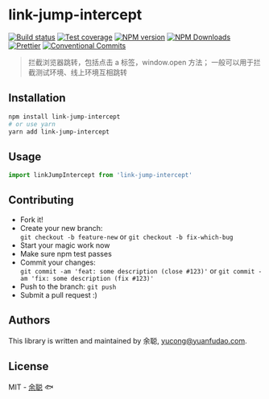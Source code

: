 # link-jump-intercept

[![Build status](https://img.shields.io/travis/余聪/link-jump-intercept/master.svg?style=flat-square)](https://travis-ci.com/余聪/link-jump-intercept)
[![Test coverage](https://img.shields.io/codecov/c/github/余聪/link-jump-intercept.svg?style=flat-square)](https://codecov.io/github/余聪/link-jump-intercept?branch=master)
[![NPM version](https://img.shields.io/npm/v/link-jump-intercept.svg?style=flat-square)](https://www.npmjs.com/package/link-jump-intercept)
[![NPM Downloads](https://img.shields.io/npm/dm/link-jump-intercept.svg?style=flat-square&maxAge=43200)](https://www.npmjs.com/package/link-jump-intercept)
[![Prettier](https://img.shields.io/badge/code_style-prettier-ff69b4.svg?style=flat-square)](https://prettier.io/)
[![Conventional Commits](https://img.shields.io/badge/Conventional%20Commits-1.0.0-yellow.svg?style=flat-square)](https://conventionalcommits.org)

> 拦截浏览器跳转，包括点击 a 标签，window.open 方法；
> 一般可以用于拦截测试环境、线上环境互相跳转

## Installation

```bash
npm install link-jump-intercept
# or use yarn
yarn add link-jump-intercept
```

## Usage

```javascript
import linkJumpIntercept from 'link-jump-intercept'
```

## Contributing

- Fork it!
- Create your new branch:  
  `git checkout -b feature-new` or `git checkout -b fix-which-bug`
- Start your magic work now
- Make sure npm test passes
- Commit your changes:  
  `git commit -am 'feat: some description (close #123)'` or `git commit -am 'fix: some description (fix #123)'`
- Push to the branch: `git push`
- Submit a pull request :)

## Authors

This library is written and maintained by 余聪, <a href="mailto:yucong@yuanfudao.com">yucong@yuanfudao.com</a>.

## License

MIT - [余聪](https://github.com/余聪) 🐟
